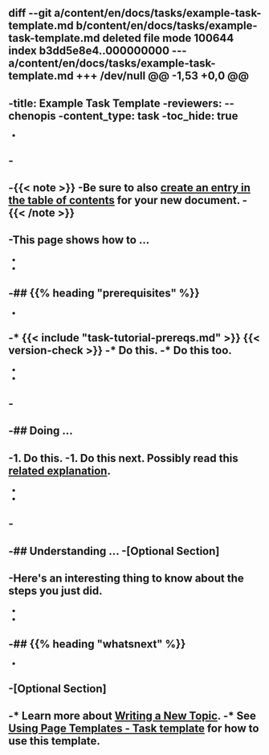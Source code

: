 diff --git a/content/en/docs/tasks/example-task-template.md b/content/en/docs/tasks/example-task-template.md
deleted file mode 100644
index b3dd5e8e4..000000000
--- a/content/en/docs/tasks/example-task-template.md
+++ /dev/null
@@ -1,53 +0,0 @@
----
-title: Example Task Template
-reviewers:
-- chenopis
-content_type: task
-toc_hide: true
----
-
-<!-- overview -->
-
-{{< note >}}
-Be sure to also [create an entry in the table of contents](/docs/contribute/style/write-new-topic/#placing-your-topic-in-the-table-of-contents) for your new document.
-{{< /note >}}
-
-This page shows how to ...
-
-
-
-## {{% heading "prerequisites" %}}
-
-
-* {{< include "task-tutorial-prereqs.md" >}} {{< version-check >}}
-* Do this.
-* Do this too.
-
-
-
-<!-- steps -->
-
-## Doing ...
-
-1. Do this.
-1. Do this next. Possibly read this [related explanation](#).
-
-
-
-<!-- discussion -->
-
-## Understanding ...
-**[Optional Section]**
-
-Here's an interesting thing to know about the steps you just did.
-
-
-
-## {{% heading "whatsnext" %}}
-
-
-**[Optional Section]**
-
-* Learn more about [Writing a New Topic](/docs/home/contribute/write-new-topic/).
-* See [Using Page Templates - Task template](/docs/home/contribute/page-templates/#task_template) for how to use this template.
-

